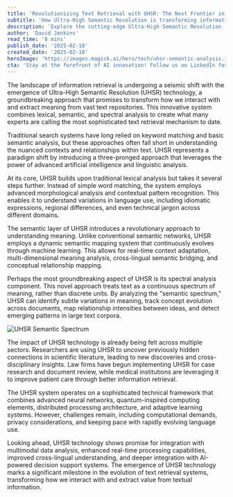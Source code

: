 ```yaml
---
title: 'Revolutionizing Text Retrieval with UHSR: The Next Frontier in AI-Powered Search'
subtitle: 'How Ultra-High Semantic Resolution is transforming information retrieval'
description: 'Explore the cutting-edge Ultra-High Semantic Resolution (UHSR) technology that is revolutionizing text retrieval. Discover how this groundbreaking system, through an innovative combination of lexical, semantic, and spectral analysis, promises to transform our interaction with vast text repositories.'
author: 'David Jenkins'
read_time: '8 mins'
publish_date: '2025-02-18'
created_date: '2025-02-18'
heroImage: 'https://images.magick.ai/hero/tech/uhsr-semantic-analysis.jpg'
cta: 'Stay at the forefront of AI innovation! Follow us on LinkedIn for regular updates on groundbreaking technologies like UHSR and their transformative impact on information retrieval.'
---
```


The landscape of information retrieval is undergoing a seismic shift with the emergence of Ultra-High Semantic Resolution (UHSR) technology, a groundbreaking approach that promises to transform how we interact with and extract meaning from vast text repositories. This innovative system combines lexical, semantic, and spectral analysis to create what many experts are calling the most sophisticated text retrieval mechanism to date.

Traditional search systems have long relied on keyword matching and basic semantic analysis, but these approaches often fall short in understanding the nuanced contexts and relationships within text. UHSR represents a paradigm shift by introducing a three-pronged approach that leverages the power of advanced artificial intelligence and linguistic analysis.

At its core, UHSR builds upon traditional lexical analysis but takes it several steps further. Instead of simple word matching, the system employs advanced morphological analysis and contextual pattern recognition. This enables it to understand variations in language use, including idiomatic expressions, regional differences, and even technical jargon across different domains.

The semantic layer of UHSR introduces a revolutionary approach to understanding meaning. Unlike conventional semantic networks, UHSR employs a dynamic semantic mapping system that continuously evolves through machine learning. This allows for real-time context adaptation, multi-dimensional meaning analysis, cross-lingual semantic bridging, and conceptual relationship mapping.

Perhaps the most groundbreaking aspect of UHSR is its spectral analysis component. This novel approach treats text as a continuous spectrum of meaning, rather than discrete units. By analyzing the "semantic spectrum," UHSR can identify subtle variations in meaning, track concept evolution across documents, map relationship intensities between ideas, and detect emerging patterns in large text corpora.

![UHSR Semantic Spectrum](https://i.magick.ai/PIXE/1738406181100_magick_img.webp)

The impact of UHSR technology is already being felt across multiple sectors. Researchers are using UHSR to uncover previously hidden connections in scientific literature, leading to new discoveries and cross-disciplinary insights. Law firms have begun implementing UHSR for case research and document review, while medical institutions are leveraging it to improve patient care through better information retrieval.

The UHSR system operates on a sophisticated technical framework that combines advanced neural networks, quantum-inspired computing elements, distributed processing architecture, and adaptive learning systems. However, challenges remain, including computational demands, privacy considerations, and keeping pace with rapidly evolving language use.

Looking ahead, UHSR technology shows promise for integration with multimodal data analysis, enhanced real-time processing capabilities, improved cross-lingual understanding, and deeper integration with AI-powered decision support systems. The emergence of UHSR technology marks a significant milestone in the evolution of text retrieval systems, transforming how we interact with and extract value from textual information.